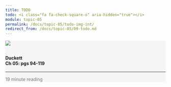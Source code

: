 ```yaml
---
title: TODO
todo: <i class="fa fa-check-square-o" aria-hidden="true"></i>
module: topic-05
permalink: /docs/topic-05/todo-img-int/
redirect_from: /docs/topic-05/09-todo.md
---
```


<div class="row text-center">
    <div class="col-lg-4">
        <div class="bs-component">
          <div class="list-group">
              <div class="list-group-item" style="background-color: #F5F5F5">
                <img src="../img/hw-icon-duckett.svg" style="max-height: 100px; margin: auto; margin-bottom: 10px;" />
                  <h4 class="list-group-item-heading">Duckett<br />Ch 05: pgs 94-119</h4>
                  <hr>
                  <p class="list-group-item-text" style="color: #777;"><i class="fa fa-clock-o" aria-hidden="true"></i> 19 minute reading</p>
              </div>
            </div>
        </div>
    </div>
</div>
